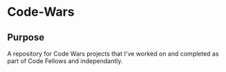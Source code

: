 # Code-Wars
## Purpose
A repository for Code Wars projects that I've worked on and completed as part of Code Fellows and independantly.
